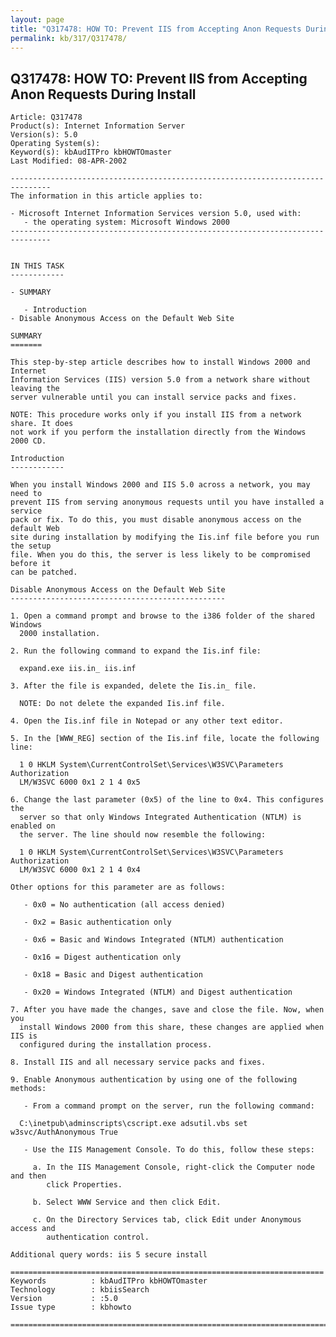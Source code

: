 ```yaml
---
layout: page
title: "Q317478: HOW TO: Prevent IIS from Accepting Anon Requests During Install"
permalink: kb/317/Q317478/
---
```


## Q317478: HOW TO: Prevent IIS from Accepting Anon Requests During Install

	Article: Q317478
	Product(s): Internet Information Server
	Version(s): 5.0
	Operating System(s): 
	Keyword(s): kbAudITPro kbHOWTOmaster
	Last Modified: 08-APR-2002
	
	-------------------------------------------------------------------------------
	The information in this article applies to:
	
	- Microsoft Internet Information Services version 5.0, used with:
	   - the operating system: Microsoft Windows 2000 
	-------------------------------------------------------------------------------
	
	
	IN THIS TASK
	------------
	
	- SUMMARY
	
	   - Introduction
	- Disable Anonymous Access on the Default Web Site
	
	SUMMARY
	=======
	
	This step-by-step article describes how to install Windows 2000 and Internet
	Information Services (IIS) version 5.0 from a network share without leaving the
	server vulnerable until you can install service packs and fixes.
	
	NOTE: This procedure works only if you install IIS from a network share. It does
	not work if you perform the installation directly from the Windows 2000 CD.
	
	Introduction
	------------
	
	When you install Windows 2000 and IIS 5.0 across a network, you may need to
	prevent IIS from serving anonymous requests until you have installed a service
	pack or fix. To do this, you must disable anonymous access on the default Web
	site during installation by modifying the Iis.inf file before you run the setup
	file. When you do this, the server is less likely to be compromised before it
	can be patched.
	
	Disable Anonymous Access on the Default Web Site
	------------------------------------------------
	
	1. Open a command prompt and browse to the i386 folder of the shared Windows
	  2000 installation.
	
	2. Run the following command to expand the Iis.inf file:
	
	  expand.exe iis.in_ iis.inf
	
	3. After the file is expanded, delete the Iis.in_ file.
	
	  NOTE: Do not delete the expanded Iis.inf file.
	
	4. Open the Iis.inf file in Notepad or any other text editor.
	
	5. In the [WWW_REG] section of the Iis.inf file, locate the following line:
	
	  1 0 HKLM System\CurrentControlSet\Services\W3SVC\Parameters Authorization
	  LM/W3SVC 6000 0x1 2 1 4 0x5
	
	6. Change the last parameter (0x5) of the line to 0x4. This configures the
	  server so that only Windows Integrated Authentication (NTLM) is enabled on
	  the server. The line should now resemble the following:
	
	  1 0 HKLM System\CurrentControlSet\Services\W3SVC\Parameters Authorization
	  LM/W3SVC 6000 0x1 2 1 4 0x4
	
	Other options for this parameter are as follows:
	
	   - 0x0 = No authentication (all access denied)
	
	   - 0x2 = Basic authentication only
	
	   - 0x6 = Basic and Windows Integrated (NTLM) authentication
	
	   - 0x16 = Digest authentication only
	
	   - 0x18 = Basic and Digest authentication
	
	   - 0x20 = Windows Integrated (NTLM) and Digest authentication
	
	7. After you have made the changes, save and close the file. Now, when you
	  install Windows 2000 from this share, these changes are applied when IIS is
	  configured during the installation process.
	
	8. Install IIS and all necessary service packs and fixes.
	
	9. Enable Anonymous authentication by using one of the following methods:
	
	   - From a command prompt on the server, run the following command:
	
	  C:\inetpub\adminscripts\cscript.exe adsutil.vbs set w3svc/AuthAnonymous True
	
	   - Use the IIS Management Console. To do this, follow these steps:
	
	     a. In the IIS Management Console, right-click the Computer node and then
	        click Properties.
	
	     b. Select WWW Service and then click Edit.
	
	     c. On the Directory Services tab, click Edit under Anonymous access and
	        authentication control.
	
	Additional query words: iis 5 secure install
	
	======================================================================
	Keywords          : kbAudITPro kbHOWTOmaster 
	Technology        : kbiisSearch
	Version           : :5.0
	Issue type        : kbhowto
	
	=============================================================================
	
